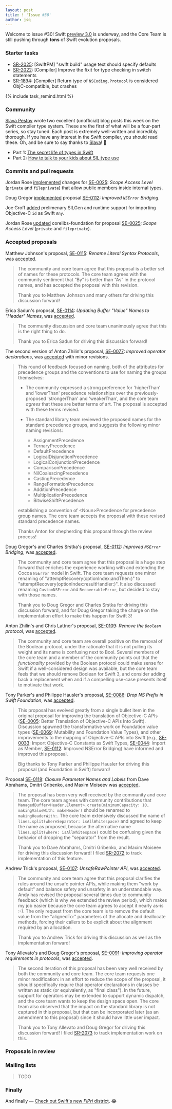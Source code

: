 ```yaml
---
layout: post
title: ! 'Issue #30'
author: jsq
---
```


Welcome to issue #30! Swift [preview 3.0](https://github.com/apple/swift/milestone/4?closed=1) is underway, and the Core Team is still pushing through **tons** of Swift evolution proposals.

<!--excerpt-->

### Starter tasks

- [SR-2025](https://bugs.swift.org/browse/SR-2025): [SwiftPM] "swift build" usage text should specify defaults
- [SR-2022](https://bugs.swift.org/browse/SR-2022): [Compiler] Improve the fixit for type checking in switch statements
- [SR-1894](https://bugs.swift.org/browse/SR-1894): [Compiler] Return type of `NSCoding.Protocol` is considered ObjC-compatible, but crashes

{% include task_remind.html %}

### Community

[Slava Pestov](https://twitter.com/slava_pestov) wrote two excellent (unofficial) blog posts this week on the Swift compiler type system. These are the first of what will be a four-part series, so stay tuned. Each post is extremely well-written and incredibly thorough. If you have any interest in the Swift compiler, you should read these. Oh, and be sure to say thanks to [Slava](https://twitter.com/slava_pestov)! 🙌

- Part 1: [The secret life of types in Swift](https://medium.com/@slavapestov/the-secret-life-of-types-in-swift-ff83c3c000a5#.li1oxk4nk)
- Part 2: [How to talk to your kids about SIL type use](https://medium.com/@slavapestov/how-to-talk-to-your-kids-about-sil-type-use-6b45f7595f43#.uxcykx4kx)

### Commits and pull requests

Jordan Rose [implemented](https://github.com/apple/swift/pull/3404) changes for [SE-0025](https://github.com/apple/swift-evolution/blob/master/proposals/0025-scoped-access-level.md): *Scope Access Level* (`private` and `fileprivate`) that allow public members inside internal types.

Doug Gregor [implemented](https://github.com/apple/swift/pull/3459) proposal [SE-0112](https://github.com/apple/swift-evolution/blob/master/proposals/0112-nserror-bridging.md): *Improved `NSError` Bridging*.

Joe Groff [added](https://github.com/apple/swift/pull/3475) prelimenary SILGen and runtime support for importing Objective-C `id` as Swift `Any`.

Jordan Rose [updated](https://github.com/apple/swift-corelibs-foundation/pull/445) corelibs-foundation for proposal [SE-0025](https://github.com/apple/swift-evolution/blob/master/proposals/0025-scoped-access-level.md): *Scope Access Level* (`private` and `fileprivate`).

### Accepted proposals

Matthew Johnson's proposal, [SE-0115](https://github.com/apple/swift-evolution/blob/master/proposals/0115-literal-syntax-protocols.md): *Rename Literal Syntax Protocols*, was [accepted](https://lists.swift.org/pipermail/swift-evolution-announce/2016-July/000220.html).

> The community and core team agree that this proposal is a better set of names for these protocols.  The core team agrees with the community sentiment that “By” is better than “As” in the protocol names, and has accepted the proposal with this revision.
>
> Thank you to Matthew Johnson and many others for driving this discussion forward!

Erica Sadun's proposal, [SE-0114](https://github.com/apple/swift-evolution/blob/master/proposals/0114-buffer-naming.md): *Updating Buffer "Value" Names to "Header" Names*, was [accepted](https://lists.swift.org/pipermail/swift-evolution-announce/2016-July/000221.html).

> The community discussion and core team unanimously agree that this is the right thing to do.
>
> Thank you to Erica Sadun for driving this discussion forward!

The second version of Anton Zhilin's proposal, [SE-0077](https://github.com/apple/swift-evolution/blob/master/proposals/0077-operator-precedence.md): *Improved operator declarations*, was [accepted](https://lists.swift.org/pipermail/swift-evolution-announce/2016-July/000219.html) with minor revisions.

> This round of feedback focused on naming, both of the attributes for precedence groups and the conventions to use for naming the groups themselves:
>
> - The community expressed a strong preference for 'higherThan' and 'lowerThan' precedence relationships over the previously-proposed 'strongerThan' and 'weakerThan', and the core team *agrees* that these are better terms of art. The proposal is accepted with these terms revised.
>
> - The standard library team reviewed the proposed names for the standard precedence groups, and suggests the following minor naming revisions:
>
>    - AssignmentPrecedence
>    - TernaryPrecedence
>    - DefaultPrecedence
>    - LogicalDisjunctionPrecedence
>    - LogicalConjunctionPrecedence
>    - ComparisonPrecedence
>    - NilCoalescingPrecedence
>    - CastingPrecedence
>    - RangeFormationPrecedence
>    - AdditionPrecedence
>    - MultiplicationPrecedence
>    - BitwiseShiftPrecedence
>
> establishing a convention of \<Noun\>Precedence for precedence group names. The core team accepts the proposal with these revised standard precedence names.
>
> Thanks Anton for shepherding this proposal through the review process!

Doug Gregor's and Charles Srstka's proposal, [SE-0112](https://github.com/apple/swift-evolution/blob/master/proposals/0112-nserror-bridging.md): *Improved `NSError` Bridging*, was [accepted](https://lists.swift.org/pipermail/swift-evolution-announce/2016-July/000222.html).

> The community and core team agree that this proposal is a huge step forward that enriches the experience working with and extending the Cocoa `NSError` model in Swift.  The core team requests one minor renaming of "attemptRecovery(optionIndex:andThen:)" to "attemptRecovery(optionIndex:resultHandler:)".  It also discussed renaming `CustomNSError` and `RecoverableError`, but decided to stay with those names.
>
> Thank you to Doug Gregor and Charles Srstka for driving this discussion forward, and for Doug Gregor taking the charge on the implementation effort to make this happen for Swift 3!

Anton Zhilin's and Chris Lattner's proposal, [SE-0109](https://github.com/apple/swift-evolution/blob/master/proposals/0109-remove-boolean.md): *Remove the `Boolean` protocol*, was [accepted](https://lists.swift.org/pipermail/swift-evolution-announce/2016-July/000228.html).

> The community and core team are overall positive on the removal of the Boolean protocol, under the rationale that it is not pulling its weight and its name is confusing next to Bool.  Several members of the core team and a member of the community points out that the *functionality* provided by the Boolean protocol could make sense for Swift if a well-considered design was available, but the core team feels that we should remove Boolean for Swift 3, and consider adding back a replacement when and if a compelling use-case presents itself to motivate that work.

Tony Parker's and Philippe Hausler's proposal, [SE-0086](https://github.com/apple/swift-evolution/blob/master/proposals/0086-drop-foundation-ns.md): *Drop NS Prefix in Swift Foundation*, was [accepted](https://lists.swift.org/pipermail/swift-evolution-announce/2016-July/000229.html).

> This proposal has evolved greatly from a single bullet item in the original proposal for improving the translation of Objective-C APIs ([SE-0005](https://github.com/apple/swift-evolution/blob/master/proposals/0005-objective-c-name-translation.md): Better Translation of Objective-C APIs Into Swift). Discussion spawned the transformative work on Foundation value types ([SE-0069](https://github.com/apple/swift-evolution/blob/master/proposals/0069-swift-mutability-for-foundation.md): Mutability and Foundation Value Types), and other improvements to the mapping of Objective-C APIs into Swift (e.g., [SE-0033](https://github.com/apple/swift-evolution/blob/master/proposals/0033-import-objc-constants.md): Import Objective-C Constants as Swift Types, [SE-0044](https://github.com/apple/swift-evolution/blob/master/proposals/0044-import-as-member.md): Import as Member, [SE-0112](https://github.com/apple/swift-evolution/blob/master/proposals/0112-nserror-bridging.md): Improved NSError Bridging) have informed and improved this proposal.
>
> Big thanks to Tony Parker and Philippe Hausler for driving this proposal (and Foundation in Swift) forward!

Proposal [SE-0118](https://github.com/apple/swift-evolution/blob/master/proposals/0118-closure-parameter-names-and-labels.md): *Closure Parameter Names and Labels* from Dave Abrahams, Dmitri Gribenko, and Maxim Moiseev was [accepted](https://lists.swift.org/pipermail/swift-evolution-announce/2016-July/000230.html).

> The proposal has been very well received by the community and core team.  The core team agrees with community contributions that `ManagedBuffer<Header,Element>.create(minimumCapacity: 10, makingValueWith: makeHeader)` should be renamed to `makingHeaderWith:`.  The core team extensively discussed the name of `lines.split(whereSeparator: isAllWhitespace)` and agreed to keep the name as proposed, because the alternative name `lines.split(where: isAllWhitespace)` could be confusing given the behavior of dropping the "separator" from the result.
>
> Thank you to Dave Abrahams, Dmitri Gribenko, and Maxim Moiseev for driving this discussion forward! I filed [SR-2072](https://bugs.swift.org/browse/SR-2072) to track implementation of this feature.

Andrew Trick's proposal, [SE-0107](https://github.com/apple/swift-evolution/blob/master/proposals/0107-unsaferawpointer.md): *UnsafeRawPointer API*, was [accepted](https://lists.swift.org/pipermail/swift-evolution-announce/2016-July/000231.html).

> The community and core team agree that this proposal clarifies the rules around the unsafe pointer APIs, while making them "work by default" and balance safety and unsafety in an understandable way.  Andy has revised the proposal several times due to community feedback (which is why we extended the review period), which makes my job easier because the core team agrees to accept it nearly as-is :-).  The only request from the core team is to remove the default value from the "alignedTo:" parameters of the allocate and deallocate methods, forcing their callers to be explicit about the alignment required by an allocation.
>
> Thank you to Andrew Trick for driving this discussion as well as the implementation forward!

Tony Allevato's and Doug Gregor's proposal, [SE-0091](https://github.com/apple/swift-evolution/blob/master/proposals/0091-improving-operators-in-protocols.md): *Improving operator requirements in protocols*, was [accepted](https://lists.swift.org/pipermail/swift-evolution-announce/2016-July/000232.html).

> The second iteration of this proposal has been very well received by both the community and core team.  The core team requests one minor modification: in an effort to reduce the scope of the proposal, it should specifically require that operator declarations in classes be written as static (or equivalently, as "final class").  In the future, support for operators may be extended to support dynamic dispatch, and the core team wants to keep the design space open.  The core team also observed that the impact on the standard library is not captured in this proposal, but that can be incorporated later (as an amendment to this proposal) since it should have little user impact.
>
> Thank you to Tony Allevato and Doug Gregor for driving this discussion forward! I filed [SR-2073](https://bugs.swift.org/browse/SR-2073) to track implementation work on this.

### Proposals in review

### Mailing lists

> TODO

### Finally

And finally &mdash; [Check out Swift's new *FiPri* district](https://twitter.com/jckarter/status/752556978891689987). 😂
